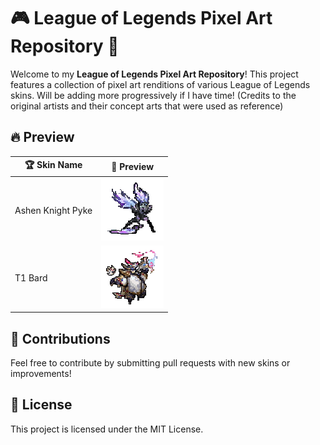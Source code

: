 # 🎮 League of Legends Pixel Art Repository 🎨

Welcome to my **League of Legends Pixel Art Repository**! This project features a collection of pixel art renditions of various League of Legends skins. Will be adding more progressively if I have time! (Credits to the original artists and their concept arts that were used as reference)

## 🔥 Preview

| 🏆 Skin Name        | 🎥 Preview |
|-----------------|---------|
| Ashen Knight Pyke     | <img src="./pyke.gif"></img> |
| T1 Bard | <img src="./bard.gif"></img> |

## 🤝 Contributions
Feel free to contribute by submitting pull requests with new skins or improvements!

## 📜 License
This project is licensed under the MIT License.

